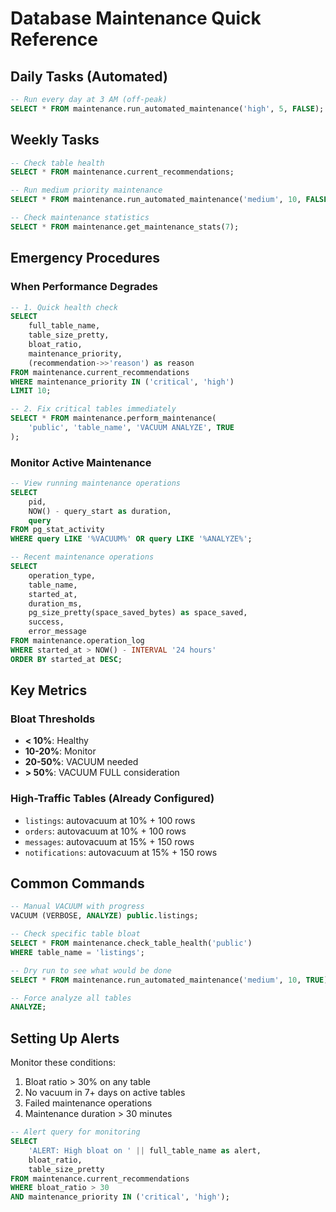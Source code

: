 # Database Maintenance Quick Reference

## Daily Tasks (Automated)

```sql
-- Run every day at 3 AM (off-peak)
SELECT * FROM maintenance.run_automated_maintenance('high', 5, FALSE);
```

## Weekly Tasks

```sql
-- Check table health
SELECT * FROM maintenance.current_recommendations;

-- Run medium priority maintenance
SELECT * FROM maintenance.run_automated_maintenance('medium', 10, FALSE);

-- Check maintenance statistics
SELECT * FROM maintenance.get_maintenance_stats(7);
```

## Emergency Procedures

### When Performance Degrades

```sql
-- 1. Quick health check
SELECT 
    full_table_name,
    table_size_pretty,
    bloat_ratio,
    maintenance_priority,
    (recommendation->>'reason') as reason
FROM maintenance.current_recommendations
WHERE maintenance_priority IN ('critical', 'high')
LIMIT 10;

-- 2. Fix critical tables immediately
SELECT * FROM maintenance.perform_maintenance(
    'public', 'table_name', 'VACUUM ANALYZE', TRUE
);
```

### Monitor Active Maintenance

```sql
-- View running maintenance operations
SELECT 
    pid,
    NOW() - query_start as duration,
    query
FROM pg_stat_activity
WHERE query LIKE '%VACUUM%' OR query LIKE '%ANALYZE%';

-- Recent maintenance operations
SELECT 
    operation_type,
    table_name,
    started_at,
    duration_ms,
    pg_size_pretty(space_saved_bytes) as space_saved,
    success,
    error_message
FROM maintenance.operation_log
WHERE started_at > NOW() - INTERVAL '24 hours'
ORDER BY started_at DESC;
```

## Key Metrics

### Bloat Thresholds
- **< 10%**: Healthy
- **10-20%**: Monitor
- **20-50%**: VACUUM needed
- **> 50%**: VACUUM FULL consideration

### High-Traffic Tables (Already Configured)
- `listings`: autovacuum at 10% + 100 rows
- `orders`: autovacuum at 10% + 100 rows
- `messages`: autovacuum at 15% + 150 rows
- `notifications`: autovacuum at 15% + 150 rows

## Common Commands

```sql
-- Manual VACUUM with progress
VACUUM (VERBOSE, ANALYZE) public.listings;

-- Check specific table bloat
SELECT * FROM maintenance.check_table_health('public')
WHERE table_name = 'listings';

-- Dry run to see what would be done
SELECT * FROM maintenance.run_automated_maintenance('medium', 10, TRUE);

-- Force analyze all tables
ANALYZE;
```

## Setting Up Alerts

Monitor these conditions:
1. Bloat ratio > 30% on any table
2. No vacuum in 7+ days on active tables
3. Failed maintenance operations
4. Maintenance duration > 30 minutes

```sql
-- Alert query for monitoring
SELECT 
    'ALERT: High bloat on ' || full_table_name as alert,
    bloat_ratio,
    table_size_pretty
FROM maintenance.current_recommendations
WHERE bloat_ratio > 30
AND maintenance_priority IN ('critical', 'high');
```